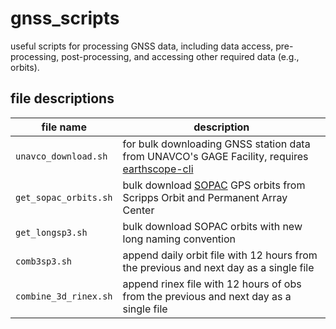 # gnss_scripts
useful scripts for processing GNSS data, including data access, pre-processing, post-processing, and accessing other required data (e.g., orbits).  


## file descriptions

|file name| description|
|---------|------------|
`unavco_download.sh ` | for bulk downloading GNSS station data from UNAVCO's GAGE Facility, requires [earthscope-cli](https://gitlab.com/earthscope/public/earthscope-cli#Getting_Started) | 
`get_sopac_orbits.sh` |bulk download [SOPAC](http://garner.ucsd.edu)  GPS orbits from Scripps Orbit and Permanent Array Center|  
`get_longsp3.sh`| bulk download SOPAC orbits with new long naming convention  |
`comb3sp3.sh`| append daily orbit file with 12 hours from the previous and next day as a single file | 
`combine_3d_rinex.sh`| append rinex file with 12 hours of obs from the previous and next day as a single file | 
